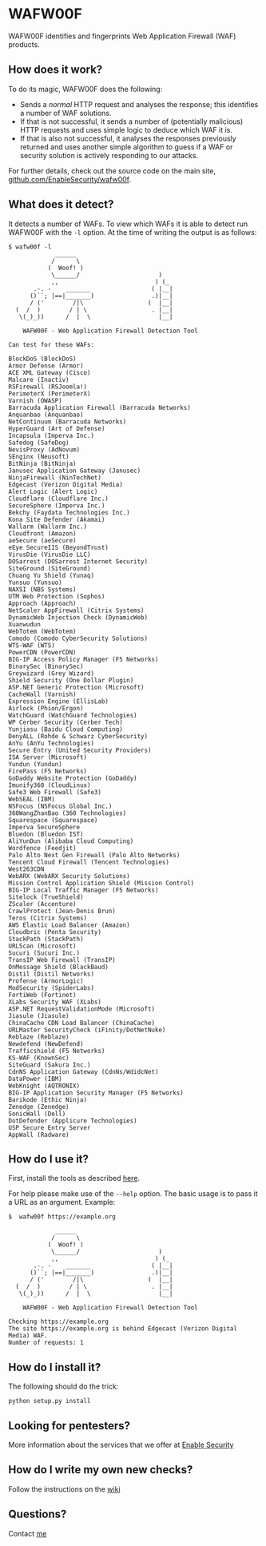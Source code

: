 # WAFW00F

WAFW00F identifies and fingerprints Web Application Firewall (WAF) products.

## How does it work?

To do its magic, WAFW00F does the following:

- Sends a _normal_ HTTP request and analyses the response; this identifies a
  number of WAF solutions.
- If that is not successful, it sends a number of (potentially malicious) HTTP
  requests and uses simple logic to deduce which WAF it is.
- If that is also not successful, it analyses the responses previously
  returned and uses another simple algorithm to guess if a WAF or security
  solution is actively responding to our attacks.

For further details, check out the source code on the main site,
[github.com/EnableSecurity/wafw00f](https://github.com/EnableSecurity/wafw00f).

## What does it detect?

It detects a number of WAFs. To view which WAFs it is able to detect run
WAFW00F with the `-l` option. At the time of writing the output is as follows:

    $ wafw00f -l
                 ______
                /      \
               (  Woof! )
                \______/                      )
                ,,                           ) (_
           .-. -    _______                 ( |__|
          ()``; |==|_______)                .)|__|
          / ('        /|\                  (  |__|
      (  /  )        / | \                  . |__|
       \(_)_))      /  |  \                   |__|

        WAFW00F - Web Application Firewall Detection Tool

    Can test for these WAFs:

    BlockDoS (BlockDoS)
    Armor Defense (Armor)
    ACE XML Gateway (Cisco)
    Malcare (Inactiv)
    RSFirewall (RSJoomla!)
    PerimeterX (PerimeterX)
    Varnish (OWASP)
    Barracuda Application Firewall (Barracuda Networks)
    Anquanbao (Anquanbao)
    NetContinuum (Barracuda Networks)
    HyperGuard (Art of Defense)
    Incapsula (Imperva Inc.)
    Safedog (SafeDog)
    NevisProxy (AdNovum)
    SEnginx (Neusoft)
    BitNinja (BitNinja)
    Janusec Application Gateway (Janusec)
    NinjaFirewall (NinTechNet)
    Edgecast (Verizon Digital Media)
    Alert Logic (Alert Logic)
    Cloudflare (Cloudflare Inc.)
    SecureSphere (Imperva Inc.)
    Bekchy (Faydata Technologies Inc.)
    Kona Site Defender (Akamai)
    Wallarm (Wallarm Inc.)
    Cloudfront (Amazon)
    aeSecure (aeSecure)
    eEye SecureIIS (BeyondTrust)
    VirusDie (VirusDie LLC)
    DOSarrest (DOSarrest Internet Security)
    SiteGround (SiteGround)
    Chuang Yu Shield (Yunaq)
    Yunsuo (Yunsuo)
    NAXSI (NBS Systems)
    UTM Web Protection (Sophos)
    Approach (Approach)
    NetScaler AppFirewall (Citrix Systems)
    DynamicWeb Injection Check (DynamicWeb)
    Xuanwudun
    WebTotem (WebTotem)
    Comodo (Comodo CyberSecurity Solutions)
    WTS-WAF (WTS)
    PowerCDN (PowerCDN)
    BIG-IP Access Policy Manager (F5 Networks)
    BinarySec (BinarySec)
    Greywizard (Grey Wizard)
    Shield Security (One Dollar Plugin)
    ASP.NET Generic Protection (Microsoft)
    CacheWall (Varnish)
    Expression Engine (EllisLab)
    Airlock (Phion/Ergon)
    WatchGuard (WatchGuard Technologies)
    WP Cerber Security (Cerber Tech)
    Yunjiasu (Baidu Cloud Computing)
    DenyALL (Rohde & Schwarz CyberSecurity)
    AnYu (AnYu Technologies)
    Secure Entry (United Security Providers)
    ISA Server (Microsoft)
    Yundun (Yundun)
    FirePass (F5 Networks)
    GoDaddy Website Protection (GoDaddy)
    Imunify360 (CloudLinux)
    Safe3 Web Firewall (Safe3)
    WebSEAL (IBM)
    NSFocus (NSFocus Global Inc.)
    360WangZhanBao (360 Technologies)
    Squarespace (Squarespace)
    Imperva SecureSphere
    Bluedon (Bluedon IST)
    AliYunDun (Alibaba Cloud Computing)
    Wordfence (Feedjit)
    Palo Alto Next Gen Firewall (Palo Alto Networks)
    Tencent Cloud Firewall (Tencent Technologies)
    West263CDN
    WebARX (WebARX Security Solutions)
    Mission Control Application Shield (Mission Control)
    BIG-IP Local Traffic Manager (F5 Networks)
    Sitelock (TrueShield)
    ZScaler (Accenture)
    CrawlProtect (Jean-Denis Brun)
    Teros (Citrix Systems)
    AWS Elastic Load Balancer (Amazon)
    Cloudbric (Penta Security)
    StackPath (StackPath)
    URLScan (Microsoft)
    Sucuri (Sucuri Inc.)
    TransIP Web Firewall (TransIP)
    OnMessage Shield (BlackBaud)
    Distil (Distil Networks)
    Profense (ArmorLogic)
    ModSecurity (SpiderLabs)
    FortiWeb (Fortinet)
    XLabs Security WAF (XLabs)
    ASP.NET RequestValidationMode (Microsoft)
    Jiasule (Jiasule)
    ChinaCache CDN Load Balancer (ChinaCache)
    URLMaster SecurityCheck (iFinity/DotNetNuke)
    Reblaze (Reblaze)
    Newdefend (NewDefend)
    Trafficshield (F5 Networks)
    KS-WAF (KnownSec)
    SiteGuard (Sakura Inc.)
    CdnNS Application Gateway (CdnNs/WdidcNet)
    DataPower (IBM)
    WebKnight (AQTRONIX)
    BIG-IP Application Security Manager (F5 Networks)
    Barikode (Ethic Ninja)
    Zenedge (Zenedge)
    SonicWall (Dell)
    DotDefender (Applicure Technologies)
    USP Secure Entry Server
    AppWall (Radware)

## How do I use it?

First, install the tools as described [here](#how-do-i-install-it).

For help please make use of the `--help` option. The basic usage is to pass it
a URL as an argument. Example:

    $  wafw00f https://example.org

                 ______
                /      \
               (  Woof! )
                \______/                      )
                ,,                           ) (_
           .-. -    _______                 ( |__|
          ()``; |==|_______)                .)|__|
          / ('        /|\                  (  |__|
      (  /  )        / | \                  . |__|
       \(_)_))      /  |  \                   |__|

        WAFW00F - Web Application Firewall Detection Tool

    Checking https://example.org
    The site https://example.org is behind Edgecast (Verizon Digital Media) WAF.
    Number of requests: 1


## How do I install it?

The following should do the trick:
```
python setup.py install
```
## Looking for pentesters?

More information about the services that we offer at [Enable Security](http://enablesecurity.com/)

## How do I write my own new checks?

Follow the instructions on the [wiki](https://github.com/EnableSecurity/wafw00f/wiki/How-to-write-new-WAF-checks)

## Questions?

Contact [me](mailto:sandro@enablesecurity.com)

